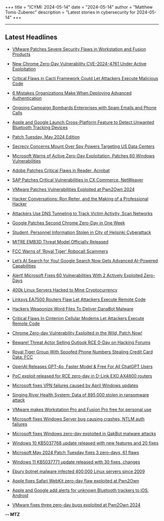 +++
title = "ICYMI: 2024-05-14"
date = "2024-05-14"
author = "Matthew Toms-Zuberec"
description = "Latest stories in cybersecurity for 2024-05-14"
+++

---------------------------------------------------------------------------
## Latest Headlines
- [VMware Patches Severe Security Flaws in Workstation and Fusion Products](https://thehackernews.com/2024/05/vmware-patches-severe-security-flaws-in.html)

- [New Chrome Zero-Day Vulnerability CVE-2024-4761 Under Active Exploitation](https://thehackernews.com/2024/05/new-chrome-zero-day-vulnerability-cve.html)

- [Critical Flaws in Cacti Framework Could Let Attackers Execute Malicious Code](https://thehackernews.com/2024/05/critical-flaws-in-cacti-framework-could.html)

- [6 Mistakes Organizations Make When Deploying Advanced Authentication](https://thehackernews.com/2024/05/6-mistakes-organizations-make-when.html)

- [Ongoing Campaign Bombards Enterprises with Spam Emails and Phone Calls](https://thehackernews.com/2024/05/ongoing-campaign-bombarded-enterprises.html)

- [Apple and Google Launch Cross-Platform Feature to Detect Unwanted Bluetooth Tracking Devices](https://thehackernews.com/2024/05/apple-and-google-launch-cross-platform.html)

- [Patch Tuesday, May 2024 Edition](https://krebsonsecurity.com/2024/05/patch-tuesday-may-2024-edition/)

- [Secrecy Concerns Mount Over Spy Powers Targeting US Data Centers](https://www.wired.com/story/section-702-ecsp-civil-liberties-letter/)

- [Microsoft Warns of Active Zero-Day Exploitation, Patches 60 Windows Vulnerabilities](https://www.securityweek.com/microsoft-patches-60-windows-vulns-warns-of-active-zero-day-exploitation/)

- [Adobe Patches Critical Flaws in Reader, Acrobat](https://www.securityweek.com/adobe-patches-critical-flaws-in-reader-acrobat/)

- [SAP Patches Critical Vulnerabilities in CX Commerce, NetWeaver](https://www.securityweek.com/sap-patches-critical-vulnerabilities-in-cx-commerce-netweaver/)

- [VMware Patches Vulnerabilities Exploited at Pwn2Own 2024](https://www.securityweek.com/vmware-patches-vulnerabilities-exploited-at-pwn2own-2024/)

- [Hacker Conversations: Ron Reiter, and the Making of a Professional Hacker](https://www.securityweek.com/hacker-conversations-ron-reiter-and-the-making-of-a-professional-hacker/)

- [Attackers Use DNS Tunneling to Track Victim Activity, Scan Networks](https://www.securityweek.com/attackers-use-dns-tunneling-to-track-victim-activity-scan-networks/)

- [Google Patches Second Chrome Zero-Day in One Week](https://www.securityweek.com/google-patches-second-chrome-zero-day-in-one-week/)

- [Student, Personnel Information Stolen in City of Helsinki Cyberattack](https://www.securityweek.com/student-personnel-information-stolen-in-city-of-helsinki-cyberattack/)

- [MITRE EMB3D Threat Model Officially Released](https://www.securityweek.com/mitre-emb3d-threat-model-officially-released/)

- [FCC Warns of ‘Royal Tiger’ Robocall Scammers](https://www.securityweek.com/fcc-warns-of-royal-tiger-robocall-scammers/)

- [Let’s AI Search for You! Google Search Now Gets Advanced AI-Powered Capabilities](https://cybersecuritynews.com/google-search-now-gets-advanced-ai-powered-capabilities/)

- [Alert! Microsoft Fixes 60 Vulnerabilities With 2 Actively Exploited Zero-Days](https://cybersecuritynews.com/microsoft-security-update-may-2024/)

- [400k Linux Servers Hacked to Mine Cryptocurrency](https://cybersecuritynews.com/400k-linux-servers-hacked/)

- [Linksys EA7500 Routers Flaw Let Attackers Execute Remote Code](https://cybersecuritynews.com/linksys-ea7500-routers-flaw/)

- [Hackers Weaponize Word Files To Deliver DanaBot Malware](https://cybersecuritynews.com/danabot-malware-via-weaponized-word-files/)

- [Critical Flaws In Cinterion Cellular Modems Let Attackers Execute Remote Code](https://cybersecuritynews.com/cinterion-modem-flaws-remote-code/)

- [Chrome Zero-day Vulnerability Exploited in the Wild, Patch Now!](https://cybersecuritynews.com/chrome-zero-day-exploited-in-wild/)

- [Beware! Threat Actor Selling Outlook RCE 0-Day on Hacking Forums](https://cybersecuritynews.com/selling-outlook-rce-0-day/)

- [Royal Tiger Group With Spoofed Phone Numbers Stealing Credit Card Data: FCC](https://cybersecuritynews.com/royal-tiger-group-with-spoofed/)

- [OpenAI Releases GPT-4o, Faster Model & Free For All ChatGPT Users](https://cybersecuritynews.com/openai-gpt-4o/)

- [PoC exploit released for RCE zero-day in D-Link EXO AX4800 routers](https://www.bleepingcomputer.com/news/security/poc-exploit-released-for-rce-zero-day-in-d-link-exo-ax4800-routers/)

- [Microsoft fixes VPN failures caused by April Windows updates](https://www.bleepingcomputer.com/news/microsoft/microsoft-fixes-vpn-failures-caused-by-april-windows-updates/)

- [Singing River Health System: Data of 895,000 stolen in ransomware attack](https://www.bleepingcomputer.com/news/security/singing-river-health-system-data-of-895-000-stolen-in-ransomware-attack/)

- [VMware makes Workstation Pro and Fusion Pro free for personal use](https://www.bleepingcomputer.com/news/software/vmware-makes-workstation-pro-and-fusion-pro-free-for-personal-use/)

- [Microsoft fixes Windows Server bug causing crashes, NTLM auth failures](https://www.bleepingcomputer.com/news/microsoft/microsoft-fixes-windows-server-bug-causing-crashes-ntlm-auth-failures/)

- [Microsoft fixes Windows zero-day exploited in QakBot malware attacks](https://www.bleepingcomputer.com/news/microsoft/microsoft-fixes-windows-zero-day-exploited-in-qakbot-malware-attacks/)

- [Windows 10 KB5037768 update released with new features and 20 fixes](https://www.bleepingcomputer.com/news/microsoft/windows-10-kb5037768-update-released-with-new-features-and-20-fixes/)

- [Microsoft May 2024 Patch Tuesday fixes 3 zero-days, 61 flaws](https://www.bleepingcomputer.com/news/microsoft/microsoft-may-2024-patch-tuesday-fixes-3-zero-days-61-flaws/)

- [Windows 11 KB5037771 update released with 30 fixes, changes](https://www.bleepingcomputer.com/news/microsoft/windows-11-kb5037771-update-released-with-30-fixes-changes/)

- [Ebury botnet malware infected 400,000 Linux servers since 2009](https://www.bleepingcomputer.com/news/security/ebury-botnet-malware-infected-400-000-linux-servers-since-2009/)

- [Apple fixes Safari WebKit zero-day flaw exploited at Pwn2Own](https://www.bleepingcomputer.com/news/apple/apple-fixes-safari-webkit-zero-day-flaw-exploited-at-pwn2own/)

- [Apple and Google add alerts for unknown Bluetooth trackers to iOS, Android](https://www.bleepingcomputer.com/news/security/apple-and-google-add-alerts-for-unknown-bluetooth-trackers-to-ios-android/)

- [VMware fixes three zero-day bugs exploited at Pwn2Own 2024](https://www.bleepingcomputer.com/news/security/vmware-fixes-three-zero-day-bugs-exploited-at-pwn2own-2024/)

**-- MTZ**